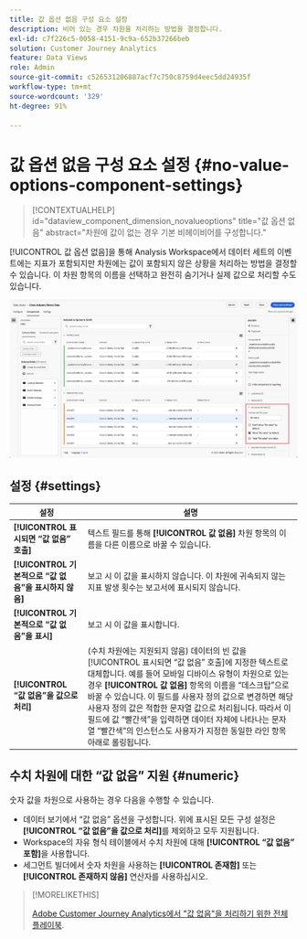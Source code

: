 ```yaml
---
title: 값 옵션 없음 구성 요소 설정
description: 비어 있는 경우 차원을 처리하는 방법을 결정합니다.
exl-id: c7f226c5-0058-4151-9c9a-652b37266beb
solution: Customer Journey Analytics
feature: Data Views
role: Admin
source-git-commit: c526531206887acf7c750c8759d4eec5dd24935f
workflow-type: tm+mt
source-wordcount: '329'
ht-degree: 91%

---
```


# 값 옵션 없음 구성 요소 설정 {#no-value-options-component-settings}

<!-- markdownlint-disable MD034 -->

>[!CONTEXTUALHELP]
>id="dataview_component_dimension_novalueoptions"
>title="값 옵션 없음"
>abstract="차원에 값이 없는 경우 기본 비헤이비어를 구성합니다."

<!-- markdownlint-enable MD034 -->


[!UICONTROL 값 옵션 없음]을 통해 Analysis Workspace에서 데이터 세트의 이벤트에는 지표가 포함되지만 차원에는 값이 포함되지 않은 상황을 처리하는 방법을 결정할 수 있습니다. 이 차원 항목의 이름을 선택하고 완전히 숨기거나 실제 값으로 처리할 수도 있습니다.

![값 옵션 없음](../assets/no-value-options.png)

## 설정 {#settings}

| 설정 | 설명 |
| --- | --- |
| **[!UICONTROL 표시되면 “값 없음” 호출]** | 텍스트 필드를 통해 **[!UICONTROL 값 없음]** 차원 항목의 이름을 다른 이름으로 바꿀 수 있습니다. |
| **[!UICONTROL 기본적으로 “값 없음”을 표시하지 않음]** | 보고 시 이 값을 표시하지 않습니다. 이 차원에 귀속되지 않는 지표 발생 횟수는 보고서에 표시되지 않습니다. |
| **[!UICONTROL 기본적으로 “값 없음”을 표시]** | 보고 시 이 값을 표시합니다. |
| **[!UICONTROL “값 없음”을 값으로 처리]** | (수치 차원에는 지원되지 않음) 데이터의 빈 값을 [!UICONTROL 표시되면 “값 없음” 호출]에 지정한 텍스트로 대체합니다. 예를 들어 모바일 디바이스 유형이 차원으로 있는 경우 **[!UICONTROL 값 없음]** 항목의 이름을 “데스크탑”으로 바꿀 수 있습니다. 이 필드를 사용자 정의 값으로 변경하면 해당 사용자 정의 값은 적합한 문자열 값으로 처리됩니다. 따라서 이 필드에 값 “빨간색”을 입력하면 데이터 자체에 나타나는 문자열 “빨간색”의 인스턴스도 사용자가 지정한 동일한 라인 항목 아래로 롤링됩니다. |

## 수치 차원에 대한 “값 없음” 지원 {#numeric}

숫자 값을 차원으로 사용하는 경우 다음을 수행할 수 있습니다.

* 데이터 보기에서 “값 없음” 옵션을 구성합니다. 위에 표시된 모든 구성 설정은 **[!UICONTROL “값 없음”을 값으로 처리]**&#x200B;를 제외하고 모두 지원됩니다.
* Workspace의 자유 형식 테이블에서 수치 차원에 대해 **[!UICONTROL “값 없음” 포함]**&#x200B;을 사용합니다.
* 세그먼트 빌더에서 숫자 차원을 사용하는 **[!UICONTROL 존재함]** 또는 **[!UICONTROL 존재하지 않음]** 연산자를 사용하십시오.


>[!MORELIKETHIS]
>
>[Adobe Customer Journey Analytics에서 &quot;값 없음&quot;을 처리하기 위한 전체 플레이북](https://experienceleaguecommunities.adobe.com/t5/adobe-analytics-blogs/the-complete-playbook-for-handling-no-value-in-adobe-cja/ba-p/756696?profile.language=ko#M598).


